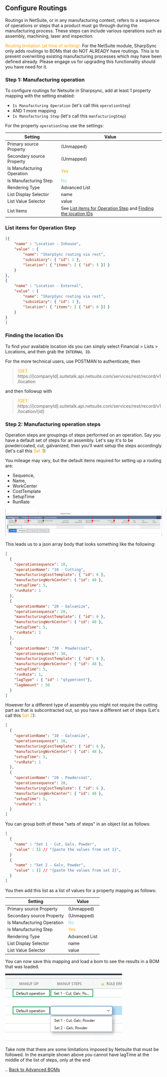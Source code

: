 ## Configure Routings

Routings in NetSuite, or in any manufacturing context, refers to a sequence of operations or steps that a product must go through during the manufacturing process. These steps can include various operations such as assembly, machining, laser and inspection.

<span style='color:orange'>Routing limitation (at time of writing): </span> For the NetSuite module, SharpSync only adds routings to BOMs that do NOT ALREADY have routings. This is to prevent overwriting existing manufacturing processes which may have been defined already. Please engage us for upgrading this functionality should you have need for it.

### Step 1: Manufacturing operation

To configure routings for Netsuite in Sharpsync, add at least 1 property mapping with the setting enabled: 
* `Is Manufacturing Operation` (let's call this `operationStep`)
* AND 1 more mapping
* `Is Manufacturing Step` (let's call this `manfacturingStep`)

For the property `operationStep` use the settings:

|Setting|Value|
|--|--|
|Primary source Property|(Unmapped)|
|Secondary source Property|(Unmapped)|
|Is Manufacturing Operation|<span style='color:orange'>Yes</span>|
|Is Manufacturing Step|<span style='color:SkyBlue'>No</span>|
|Rendering Type|Advanced List|
|List Display Selector|name|
|List Value Selector|value|
|List Items|See [List items for Operation Step](#list-items-for-operation-step) and [Finding the location IDs](#finding-the-location-ids) |

### List items for Operation Step
```json 
[{
    "name" : "Location - Inhouse",
    "value" : {
        "name": "SharpSync routing via rest",
        "subsidiary": { "id": 1 },
        "location": { "items": [ { "id": 5 }] }
    }
},
{
    "name" : "Location - External",
    "value" : {
        "name": "SharpSync routing via rest",
        "subsidiary": { "id": 1 },
        "location": { "items": [ { "id": 6 }] }
    }
}
]
```

### Finding the location IDs

To find your available location ids you can simply select Financial > Lists > Locations, and then grab the `INTERNAL ID`.

For the more technical users, use POSTMAN to authenticate, then

> <span style='color:orange'> /GET</span> https://[companyId].suitetalk.api.netsuite.com/services/rest/record/v1/location

and then followup with 

> <span style='color:orange'> /GET</span> https://[companyId].suitetalk.api.netsuite.com/services/rest/record/v1/location/{id}


### Step 2: Manufacturing operation steps

Operation steps are groupings of steps performed on an operation. Say you have a default set of steps for an assembly. Let's say it's to be powdercoated, cut, galvanized, then you'll want setup the steps accordingly (let's call this <span style='color:orange'>Set 1</span>):

You mileage may vary, but the default items required for setting up a routing are:
* Sequence,
* Name,
* WorkCenter
* CostTemplate
* SetupTime
* RunRate

![Routing requirements](../images/default-routing-requirements.png)


This leads us to a json array body that looks something like the following:

```json
[
  {
    "operationsequence": 10,
    "operationName": "10 - Cutting",
    "manufacturingCostTemplate": { "id": 6 },
    "manufacturingWorkCenter": { "id": 48 },
    "setupTime": 5,
    "runRate": 1
  },
  {
    "operationName": "20 - Galvanize",
    "operationsequence": 20,
    "manufacturingCostTemplate": { "id": 6 },
    "manufacturingWorkCenter": { "id": 48 },
    "setupTime": 5,
    "runRate": 1
  },
  {
    "operationName": "30 - Powdercoat",
    "operationsequence": 30,
    "manufacturingCostTemplate": { "id": 6 },
    "manufacturingWorkCenter": { "id": 48 },
    "setupTime": 5,
    "runRate": 1,
    "lagType" : { "id" : "qtypercent"},
    "lagAmount" : 50
  }
]
```
However for a different type of assembly you might not require the cutting part as that is subcontracted out, so you have a different set of steps (Let's call this <span style='color:orange'>Set 2</span>):

```json
[ 
  {
    "operationName": "10 - Galvanize",
    "operationsequence": 10,
    "manufacturingCostTemplate": { "id": 6 },
    "manufacturingWorkCenter": { "id": 48 },
    "setupTime": 5,
    "runRate": 1
  },
  {
    "operationName": "20 - Powdercoat",
    "operationsequence": 20,
    "manufacturingCostTemplate": { "id": 6 },
    "manufacturingWorkCenter": { "id": 48 },
    "setupTime": 5,
    "runRate": 1
  }
]
```

You can group both of these "sets of steps" in an object list as follows:

```json
[
  {
    "name" : "Set 1 - Cut, Galv, Powder",
    "value" : [] // "{paste the values from set 1}",
  }
  {
    "name" : "Set 2 - Galv, Powder", 
    "value" : [] // "{paste the values from set 2}",
  }
]
```

You then add this list as a list of values for a property mapping as follows:

|Setting|Value|
|--|--|
|Primary source Property|(Unmapped)|
|Secondary source Property|(Unmapped)|
|Is Manufacturing Operation|<span style='color:SkyBlue'>No</span>|
|Is Manufacturing Step|<span style='color:orange'>Yes</span>|
|Rendering Type|Advanced List|
|List Display Selector|name|
|List Value Selector|value|
  

You can now save this mapping and load a bom to see the results in a BOM that was loaded.

![Selecting routing combinations](../images/routing-selections.png)

Take note that there are some limitations imposed by Netsuite that must be followed. In the example shown above you cannot have lagTime at the middle of the list of steps, only at the end

.. [Back to Advanced BOMs](advanced_boms.md)

